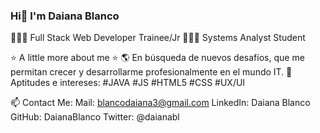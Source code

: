 ### Hi👋  I'm Daiana Blanco 

👩🏻‍💻 Full Stack Web Developer Trainee/Jr 
👩🏻‍🎓 Systems Analyst Student 

⭐️ A little more about me ⭐️ 
🌎 En búsqueda de nuevos desafíos, que me permitan crecer y desarrollarme profesionalmente en el mundo IT.
🚀 Aptitudes e intereses: #JAVA #JS #HTML5 #CSS #UX/UI

📫 Contact Me:
Mail: blancodaiana3@gmail.com
LinkedIn: Daiana Blanco
GitHub: DaianaBlanco
Twitter: @daianabl 

